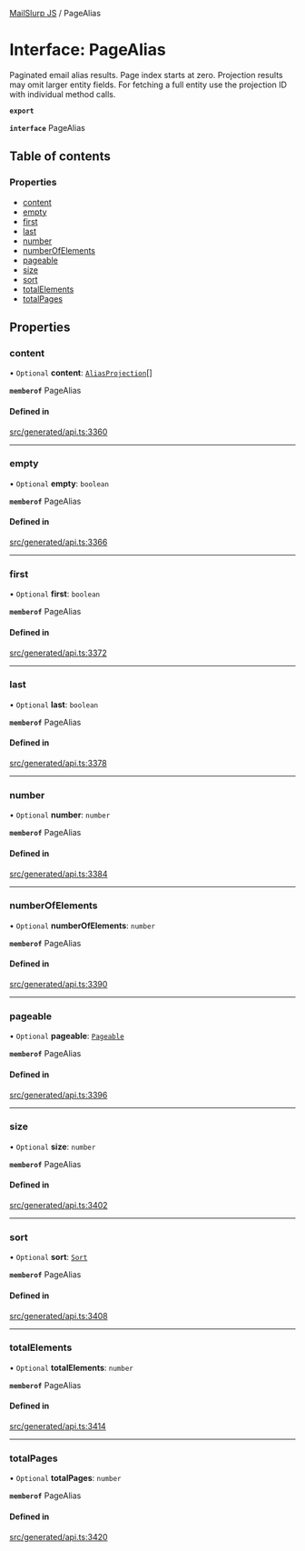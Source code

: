 [MailSlurp JS](../README.md) / PageAlias

# Interface: PageAlias

Paginated email alias results. Page index starts at zero. Projection results may omit larger entity fields. For fetching a full entity use the projection ID with individual method calls.

**`export`**

**`interface`** PageAlias

## Table of contents

### Properties

- [content](PageAlias.md#content)
- [empty](PageAlias.md#empty)
- [first](PageAlias.md#first)
- [last](PageAlias.md#last)
- [number](PageAlias.md#number)
- [numberOfElements](PageAlias.md#numberofelements)
- [pageable](PageAlias.md#pageable)
- [size](PageAlias.md#size)
- [sort](PageAlias.md#sort)
- [totalElements](PageAlias.md#totalelements)
- [totalPages](PageAlias.md#totalpages)

## Properties

### content

• `Optional` **content**: [`AliasProjection`](AliasProjection.md)[]

**`memberof`** PageAlias

#### Defined in

[src/generated/api.ts:3360](https://github.com/mailslurp/mailslurp-client/blob/f0f645f/src/generated/api.ts#L3360)

___

### empty

• `Optional` **empty**: `boolean`

**`memberof`** PageAlias

#### Defined in

[src/generated/api.ts:3366](https://github.com/mailslurp/mailslurp-client/blob/f0f645f/src/generated/api.ts#L3366)

___

### first

• `Optional` **first**: `boolean`

**`memberof`** PageAlias

#### Defined in

[src/generated/api.ts:3372](https://github.com/mailslurp/mailslurp-client/blob/f0f645f/src/generated/api.ts#L3372)

___

### last

• `Optional` **last**: `boolean`

**`memberof`** PageAlias

#### Defined in

[src/generated/api.ts:3378](https://github.com/mailslurp/mailslurp-client/blob/f0f645f/src/generated/api.ts#L3378)

___

### number

• `Optional` **number**: `number`

**`memberof`** PageAlias

#### Defined in

[src/generated/api.ts:3384](https://github.com/mailslurp/mailslurp-client/blob/f0f645f/src/generated/api.ts#L3384)

___

### numberOfElements

• `Optional` **numberOfElements**: `number`

**`memberof`** PageAlias

#### Defined in

[src/generated/api.ts:3390](https://github.com/mailslurp/mailslurp-client/blob/f0f645f/src/generated/api.ts#L3390)

___

### pageable

• `Optional` **pageable**: [`Pageable`](Pageable.md)

**`memberof`** PageAlias

#### Defined in

[src/generated/api.ts:3396](https://github.com/mailslurp/mailslurp-client/blob/f0f645f/src/generated/api.ts#L3396)

___

### size

• `Optional` **size**: `number`

**`memberof`** PageAlias

#### Defined in

[src/generated/api.ts:3402](https://github.com/mailslurp/mailslurp-client/blob/f0f645f/src/generated/api.ts#L3402)

___

### sort

• `Optional` **sort**: [`Sort`](Sort.md)

**`memberof`** PageAlias

#### Defined in

[src/generated/api.ts:3408](https://github.com/mailslurp/mailslurp-client/blob/f0f645f/src/generated/api.ts#L3408)

___

### totalElements

• `Optional` **totalElements**: `number`

**`memberof`** PageAlias

#### Defined in

[src/generated/api.ts:3414](https://github.com/mailslurp/mailslurp-client/blob/f0f645f/src/generated/api.ts#L3414)

___

### totalPages

• `Optional` **totalPages**: `number`

**`memberof`** PageAlias

#### Defined in

[src/generated/api.ts:3420](https://github.com/mailslurp/mailslurp-client/blob/f0f645f/src/generated/api.ts#L3420)
